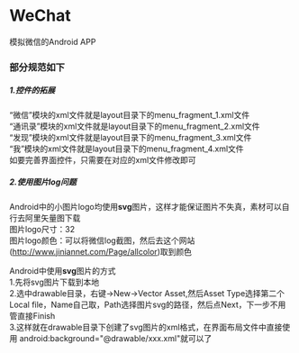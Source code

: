 # WeChat
模拟微信的Android APP  

### 部分规范如下  
##### 1.控件的拓展  
“微信”模块的xml文件就是layout目录下的menu_fragment_1.xml文件  
“通讯录”模块的xml文件就是layout目录下的menu_fragment_2.xml文件  
“发现”模块的xml文件就是layout目录下的menu_fragment_3.xml文件  
“我”模块的xml文件就是layout目录下的menu_fragment_4.xml文件  
如要完善界面控件，只需要在对应的xml文件修改即可  
  

##### 2.使用图片log问题  
Android中的小图片logo均使用**svg**图片，这样才能保证图片不失真，素材可以自行去阿里矢量图下载  
图片logo尺寸：32  
图片logo颜色：可以将微信log截图，然后去这个网站(http://www.jiniannet.com/Page/allcolor)取到颜色  

Android中使用**svg**图片的方式  
1.先将svg图片下载到本地  
2.选中drawable目录，右键->New->Vector Asset,然后Asset Type选择第二个Local file，Name自己取，Path选择图片svg的路径，然后点Next，下一步不用管直接Finish  
3.这样就在drawable目录下创建了svg图片的xml格式，在界面布局文件中直接使用 android:background="@drawable/xxx.xml"就可以了  

